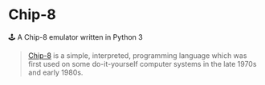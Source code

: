 # Chip-8
🕹️ A Chip-8 emulator written in Python 3

> [Chip-8](https://en.wikipedia.org/wiki/CHIP-8) is a simple, interpreted, programming language which was first used on some do-it-yourself computer systems in the late 1970s and early 1980s.
